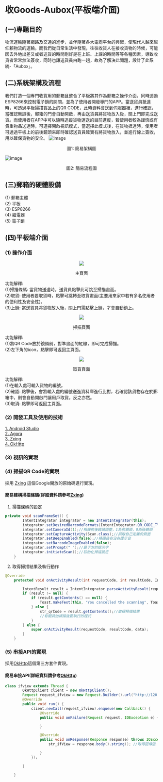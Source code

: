 # 收Goods-Aubox(平板端介面)
## (一)專題目的
物流運輸隨著網路及交通的進步，並伴隨著各大電商平台的興起，使現代人越來越仰賴物流的運輸。而我們從日常生活中發現，往往收貨人在接收貨物的時候，可能因去外地出差又或者送貨的時間剛好是在上班、上課的時間等等各種因素，導致收貨者常常無法簽收，同時也讓送貨員白跑一趟，故為了解決此問題，設計了此系統-「Aubox」。
## (二)系統架構及流程
我們打造一個專門收貨用的郵箱且整合了平板將其作為郵箱之操作介面，同時透過ESP8266來控制電子鎖的開關，並為了使用者開發專門的APP。當送貨員抵達時，可透過平板掃描貨品上的QR CODE，此時資料會送到伺服器裡，進行確認，當確認無誤後，郵箱的門會自動開啟，再由送貨員將貨物放入後，關上門即完成送貨。而使用者在APP中可以隨時追蹤貨物運送的目前進度，若使用者較為謹慎或有貴重物品送達時，可選擇開啟視訊模式，當選擇此模式後，在貨物抵達時，使用者可透過平板上的前後鏡頭來即時確認送貨員確實有將貨物放入，並進行線上簽收，用以確保貨物的安全。
![image](https://github.com/WuJammy/my_project_aubox_android/blob/master/structure.png)
<p align="center">圖1: 簡易架構圖</p>

![image](https://github.com/WuJammy/my_project_aubox_android/blob/master/flow.png)
<p align="center">圖2: 簡易流程圖</p>

## (三)郵箱的硬體設備
(1) 郵箱主體 <br>
(2) 平板 <br>
(3) ESP8266 <br>
(4) 繼電器 <br>
(5) 電子鎖 <br>
## (四)平板端介面
### (1) 操作介面
<div align=center> <img  src=https://github.com/WuJammy/my_project_aubox_android/blob/master/image/interface.png/> </div>
<p align="center">主頁面</p>

功能解釋: <br>
(1)掃描條碼: 當貨物送達時，送貨員點擊此可跳至掃描畫面。  <br>
(2)取貨: 使用者要取貨時，點擊可跳轉至取貨畫面(主要用來家中若有多名使用者的便利性及安全性)。<br>
(3)上鎖: 當送貨員將貨物放入後，關上門需點擊上鎖，才會自動鎖上。 <br>

<div align=center> <img  src=https://github.com/WuJammy/my_project_aubox_android/blob/master/image/scan_interface.png/> </div>
<p align="center">掃描頁面</p>

功能解釋: <br>
(1)將QR Code放於鏡頭前，對準畫面的紅線，即可完成掃描。  <br>
(2)左下角的icon，點擊即可返回主頁面。<br>



<div align=center> <img  src=https://github.com/WuJammy/my_project_aubox_android/blob/master/image/take_interface.png/> </div>
<p align="center">取貨頁面</p>

功能解釋: <br>
(1)在輸入處可輸入貨物的編號。<br>
(2)確認: 點擊後，會將輸入處的編號送進資料庫進行比對，若確認該貨物存在於郵箱中，則會自動開啟門讓用戶取貨，反之亦然。<br>
(3)取消: 點擊即可返回主頁面。 <br>


### (2) 開發工具及使用的技術
 [1. Android Studio](https://developer.android.com/studio)  <br> 
 [2. Agora](https://www.agora.io)  <br> 
 [3. Zxing](https://github.com/zxing/zxing)  <br>
 [4. OkHttp](https://square.github.io/okhttp/)  <br>
### (3) 視訊的實現


### (4) 掃描QR Code的實現
採用 [Zxing](https://github.com/zxing/zxing) 這個Google開放的原始碼進行實現。

#### 簡易建構掃描條碼(詳細資料請參考[Zxing](https://github.com/zxing/zxing))
1. 掃描條碼的設定
```java
private void scanFrameSet() {
        IntentIntegrator integrator = new IntentIntegrator(this);
        integrator.setDesiredBarcodeFormats(IntentIntegrator.QR_CODE_TYPES);//選擇掃描qrcode
        integrator.setCameraId(1);//相機前後鏡頭調整，1為前鏡頭，0為後鏡頭
        integrator.setCaptureActivity(Scan.class);//抓取自己定義的頁面
        integrator.setBeepEnabled(false);//掃描後有沒有提示音
        integrator.setBarcodeImageEnabled(false);
        integrator.setPrompt(" ");//最下方的提示字
        integrator.initiateScan();//初始化掃描設定
    } 
```
2. 取得掃描結果及執行動作
```java
@Override
    protected void onActivityResult(int requestCode, int resultCode, Intent data) {

        IntentResult result = IntentIntegrator.parseActivityResult(requestCode, resultCode, data);
        if (result != null) {
            if (result.getContents() == null) {
                Toast.makeText(this, "You cancelled the scanning", Toast.LENGTH_SHORT).show();
            } else {
                str_qrCode = result.getContents();//取得掃描結果
                //有關其他掃描後要執行的程式
            }
        } else {
            super.onActivityResult(requestCode, resultCode, data);
        }
    }
```

### (5) 串接API的實現
採用[OkHttp](https://square.github.io/okhttp/)這個第三方套件實現。

#### 簡易串接API(詳細資料請參考[OkHttp](https://square.github.io/okhttp/))
```java
class ifview extends Thread {
        OkHttpClient client = new OkHttpClient();
        Request request_ifview = new Request.Builder().url("http://120.101.8.52/aubox604/WebService1.asmx/ifvideo?boxnumber=0407").build();//串接API
        @Override
        public void run() {
            client.newCall(request_ifview).enqueue(new Callback() {
                @Override
                public void onFailure(Request request, IOException e) {

                }

                @Override
                public void onResponse(Response response) throws IOException {
                    str_ifView = response.body().string(); //取得回傳值

                }
            });

        }

    }
```
